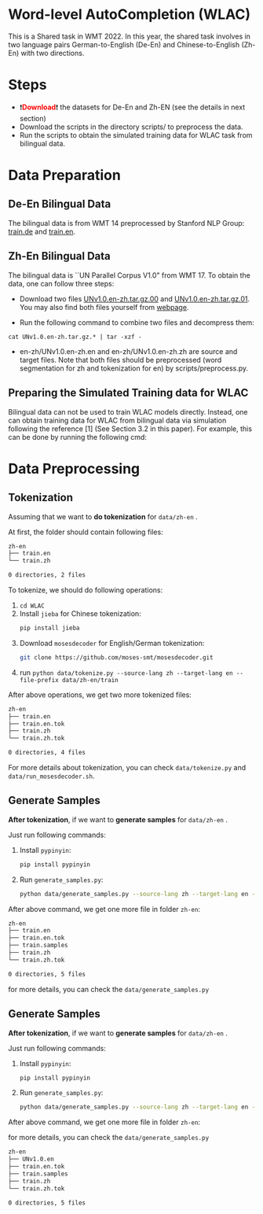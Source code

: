 # Word-level AutoCompletion (WLAC)
This is a Shared task in WMT 2022. In this year, the shared task involves in two language pairs German-to-English (De-En) and Chinese-to-English (Zh-En) with two directions. 



# Steps 

- ❗<b><font color="red">Download</font></b>❗ the datasets for De-En and Zh-EN (see the details in next section)
- Download the scripts in the directory scripts/ to preprocess the data.
- Run the scripts to obtain the simulated training data for WLAC task from bilingual data.


# Data Preparation
## De-En Bilingual Data
The bilingual data is from WMT 14 preprocessed by Stanford NLP Group: [train.de](https://nlp.stanford.edu/projects/nmt/data/wmt14.en-de/train.de) and [train.en](https://nlp.stanford.edu/projects/nmt/data/wmt14.en-de/train.en).


## Zh-En Bilingual Data 
The bilingual data is ``UN Parallel Corpus V1.0" from WMT 17. To obtain the data, one can follow three steps: 
- Download two files [UNv1.0.en-zh.tar.gz.00](https://drive.google.com/uc?export=download&id=1rv2Yh5j-5da5RZO3DEaYvYRZKxE841hT) and
[UNv1.0.en-zh.tar.gz.01](https://drive.google.com/uc?export=download&id=1cfUezEOv5UPzF-d1uIm9-dkIUjtyZ9ys). You may also find both files yourself from [webpage](https://conferences.unite.un.org/UNCORPUS/en/DownloadOverview). 

- Run the following command to combine two files and decompress them: 
```
cat UNv1.0.en-zh.tar.gz.* | tar -xzf - 
```

- en-zh/UNv1.0.en-zh.en and en-zh/UNv1.0.en-zh.zh are source and target files. Note that both files should be preprocessed (word segmentation for zh and tokenization for en) by scripts/preprocess.py.

## Preparing the Simulated Training data for WLAC

Bilingual data can not be used to train WLAC models directly. Instead, one can obtain training data for WLAC from bilingual data via simulation following the reference [1] (See Section 3.2 in this paper). For example, this can be done by running the following cmd:


# Data Preprocessing
## Tokenization
Assuming that we want to **do tokenization** for `data/zh-en` .

At first, the folder should contain following files:
```bash
zh-en
├── train.en
└── train.zh

0 directories, 2 files
```

To tokenize, we should do following operations:
1. `cd WLAC`
2. Install `jieba` for Chinese tokenization:
   ```bash
   pip install jieba
   ```
3. Download `mosesdecoder` for English/German tokenization:
    ```bash
    git clone https://github.com/moses-smt/mosesdecoder.git
    ```
4. run `python data/tokenize.py --source-lang zh --target-lang en --file-prefix data/zh-en/train`

After above operations, we get two more tokenized files:
```bash
zh-en
├── train.en
├── train.en.tok
├── train.zh
└── train.zh.tok

0 directories, 4 files
```
For more details about tokenization, you can check `data/tokenize.py` and `data/run_mosesdecoder.sh`.


## Generate Samples
**After tokenization**, if we want to **generate samples** for `data/zh-en` .

Just run following commands:
1. Install `pypinyin`:
    ```bash
    pip install pypinyin
    ```
2. Run `generate_samples.py`:
    ```bash
    python data/generate_samples.py --source-lang zh --target-lang en --file-prefix data/zh-en/train
    ```
After above command, we get one more file in folder `zh-en`:
```bash
zh-en
├── train.en
├── train.en.tok
├── train.samples
├── train.zh
└── train.zh.tok

0 directories, 5 files
```

for more details, you can check the `data/generate_samples.py`

## Generate Samples
**After tokenization**, if we want to **generate samples** for `data/zh-en` .

Just run following commands:
1. Install `pypinyin`:
    ```bash
    pip install pypinyin
    ```
2. Run `generate_samples.py`:
    ```bash
    python data/generate_samples.py --source-lang zh --target-lang en --file-prefix data/zh-en/UNv1.0.en-zh.tok
    ```
After above command, we get one more file in folder `zh-en`:


for more details, you can check the `data/generate_samples.py`

```bash
zh-en
├── UNv1.0.en
├── train.en.tok
├── train.samples
├── train.zh
└── train.zh.tok

0 directories, 5 files
```